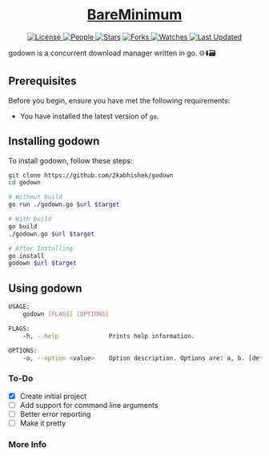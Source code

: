 <div align = "center">

<h1><a href="https://2kabhishek.github.io/godown">BareMinimum</a></h1>

<a href="https://github.com/2KAbhishek/godown/blob/main/LICENSE">
<img alt="License" src="https://img.shields.io/github/license/2kabhishek/godown?style=flat&color=eee&label="> </a>

<a href="https://github.com/2KAbhishek/godown/graphs/contributors">
<img alt="People" src="https://img.shields.io/github/contributors/2kabhishek/godown?style=flat&color=ffaaf2&label=People"> </a>

<a href="https://github.com/2KAbhishek/godown/stargazers">
<img alt="Stars" src="https://img.shields.io/github/stars/2kabhishek/godown?style=flat&color=98c379&label=Stars"></a>

<a href="https://github.com/2KAbhishek/godown/network/members">
<img alt="Forks" src="https://img.shields.io/github/forks/2kabhishek/godown?style=flat&color=66a8e0&label=Forks"> </a>

<a href="https://github.com/2KAbhishek/godown/watchers">
<img alt="Watches" src="https://img.shields.io/github/watchers/2kabhishek/godown?style=flat&color=f5d08b&label=Watches"> </a>

<a href="https://github.com/2KAbhishek/godown/pulse">
<img alt="Last Updated" src="https://img.shields.io/github/last-commit/2kabhishek/godown?style=flat&color=e06c75&label="> </a>

</div>

godown is a concurrent download manager written in go. 🌐⬇️🗃

## Prerequisites

Before you begin, ensure you have met the following requirements:

- You have installed the latest version of `go`.

## Installing godown

To install godown, follow these steps:

```bash
git clone https://github.com/2kabhishek/godown
cd godown

# Without build
go run ./godown.go $url $target

# With build
go build
./godown.go $url $target

# After Installing
go install
godown $url $target
```

## Using godown

```bash
USAGE:
    godown [FLAGS] [OPTIONS]

FLAGS:
    -h, --help              Prints help information.

OPTIONS:
    -o, --option <value>    Option description. Options are: a, b. [default: a]

```

### To-Do

- [x] Create initial project
- [ ] Add support for command line arguments
- [ ] Better error reporting
- [ ] Make it pretty

### More Info
